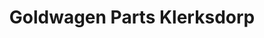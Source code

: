 ---
title: "Goldwagen Parts Klerksdorp"
url: /klerksdorp/goldwagen-parts-klerksdorp/
shop: Autoteile
---